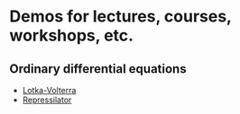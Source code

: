 # Demos for lectures, courses, workshops, etc.

## Ordinary differential equations
* [Lotka-Volterra](lotka_volterra.ipynb)
* [Repressilator](repressilator.ipynb)